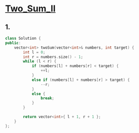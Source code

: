# [Two_Sum_II](https://leetcode.com/problems/two-sum-ii-input-array-is-sorted/)

## 1.
```c++
class Solution {
public:
    vector<int> twoSum(vector<int>& numbers, int target) {
        int l = 0;
        int r = numbers.size() - 1;
        while (l < r) {
            if (numbers[l] + numbers[r] < target) {
                ++l;
            }
            else if (numbers[l] + numbers[r] > target) {
                --r;
            }
            else {
                break;
            }
        }
        
        return vector<int>{ l + 1, r + 1 };
    }
};
```